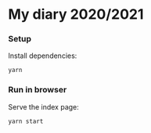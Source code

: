 # My diary 2020/2021

### Setup

Install dependencies:

```
yarn
```

### Run in browser

Serve the index page:

```
yarn start
```
